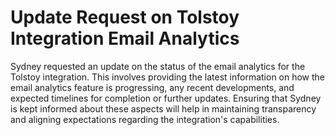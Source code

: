 # Update Request on Tolstoy Integration Email Analytics

Sydney requested an update on the status of the email analytics for the Tolstoy integration. This involves providing the latest information on how the email analytics feature is progressing, any recent developments, and expected timelines for completion or further updates. Ensuring that Sydney is kept informed about these aspects will help in maintaining transparency and aligning expectations regarding the integration's capabilities.